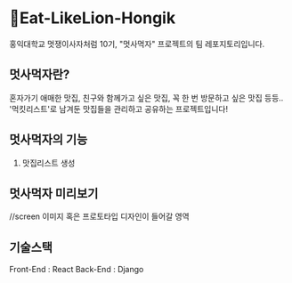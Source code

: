# :meat_on_bone:Eat-LikeLion-Hongik
홍익대학교 멋쟁이사자처럼 10기, "멋사먹자" 프로젝트의 팀 레포지토리입니다.  
    
멋사먹자란?
---
혼자가기 애매한 맛집, 친구와 함께가고 싶은 맛집, 꼭 한 번 방문하고 싶은 맛집 등등..  
'먹킷리스트'로 남겨둔 맛집들을 관리하고 공유하는 프로젝트입니다!  

멋사먹자의 기능
---
1. 맛집리스트 생성

멋사먹자 미리보기
---
//screen 이미지 혹은 프로토타입 디자인이 들어갈 영역  

기술스택
---
Front-End : React 
Back-End : Django
